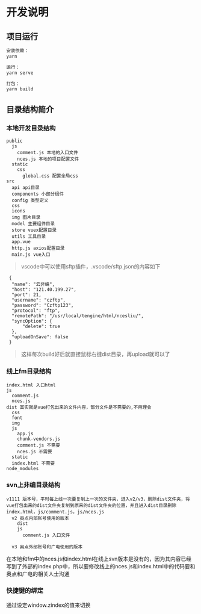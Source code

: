 # 开发说明
## 项目运行
```js
安装依赖：
yarn

运行：
yarn serve

打包：
yarn build
```

## 目录结构简介
### 本地开发目录结构
```
public
  js
    comment.js 本地的入口文件
    nces.js 本地的项目配置文件
  static
    css
      global.css 配置全局css
src
  api api目录
  components 小部分组件
  config 类型定义
  css 
  icons
  img 图片目录
  model 主要组件目录
  store vuex配置目录
  utils 工具目录
  app.vue
  http.js axios配置目录
  main.js vue入口
```
> vscode中可以使用sftp插件，.vscode/sftp.json的内容如下
```
 {
  "name": "云非编",
  "host": "121.40.199.27",
  "port": 21,
  "username": "czftp",
  "password": "Czftp123",
  "protocol": "ftp",
  "remotePath": "/usr/local/tengine/html/ncesliu/",
  "syncOption": {
      "delete": true
  },
  "uploadOnSave": false
 }
 ```
> 这样每次build好后就直接鼠标右键dist目录，再upload就可以了


### 线上fm目录结构
```
index.html 入口html
js
  comment.js
  nces.js
dist 其实就是vue打包出来的文件内容，部分文件是不需要的,不用理会
  css
  font
  img
  js
    app.js
    chunk-vendors.js
    comment.js 不需要
    nces.js 不需要
  static
  index.html 不需要
node_modules
```

### svn上非编目录结构
```
v1111 版本号，平时每上线一次要复制上一次的文件夹，进入v2/v3，删除dist文件夹，将vue打包出来的dist文件夹复制到原来的dist文件夹的位置，并且进入dist目录删除index.html，js/comment.js，js/nces.js
  v2 奥点内部账号使用的版本
    dist
    js
      comment.js 入口文件
    
  v3 奥点外部账号和广电使用的版本

```
在本地和fm中的nces.js和index.html在线上svn版本是没有的，因为其内容已经写到了外部的index.php中，所以要修改线上的nces.js和index.html中的代码要和奥点和广电的相关人士沟通

### 快捷键的绑定
通过设定window.zindex的值来切换

